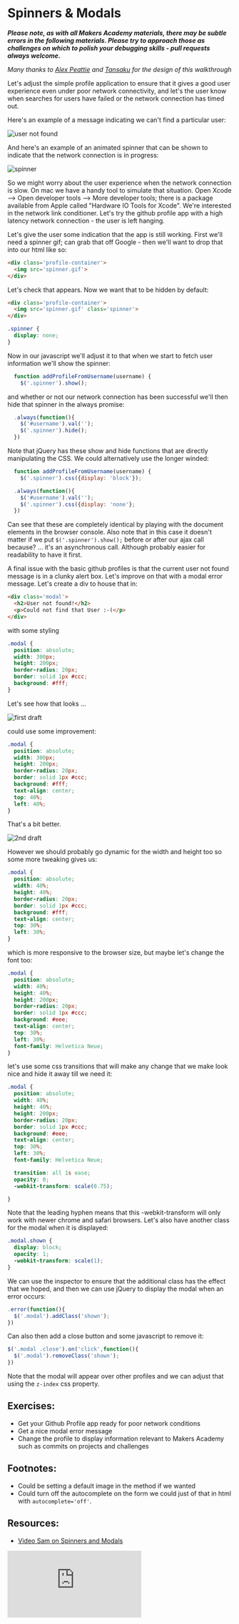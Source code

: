 Spinners & Modals
=================


***Please note, as with all Makers Academy materials, there may be subtle errors in the following materials.  Please try to approach those as challenges on which to polish your debugging skills - pull requests always welcome.***

*Many thanks to [Alex Peattie](https://github.com/alexpeattie) and [Tansaku](https://github.com/tansaku) for the design of this walkthrough*

Let's adjust the simple profile application to ensure that it gives a good user experience even under poor network connectivity, and let's the user know when searches for users have failed or the network connection has timed out.

Here's an example of a message indicating we can't find a particular user:

![user not found](https://www.dropbox.com/s/r4gamssxfj3hgog/Screenshot%202014-12-02%2008.39.45.png?dl=1)

And here's an example of an animated spinner that can be shown to indicate that the network connection is in progress:

![spinner](http://traindaze.com/assets/images/loader.gif)

So we might worry about the user experience when the network connection is slow.  On mac we have a handy tool to simulate that situation.  Open Xcode --> Open developer tools --> More developer tools; there is a package available from Apple called "Hardware IO Tools for Xcode".  We're interested in the network link conditioner.  Let's try the github profile app with a high latency network connection - the user is left hanging.

Let's give the user some indication that the app is still working.  First we'll need a spinner gif; can grab that off Google - then we'll want to drop that into our html like so:

```html
<div class='profile-container'>
  <img src='spinner.gif'>
</div>
```

Let's check that appears.  Now we want that to be hidden by default:

```html
<div class='profile-container'>
  <img src='spinner.gif' class='spinner'>
</div>
```

```css
.spinner {
  display: none;
}
```

Now in our javascript we'll adjust it to that when we start to fetch user information we'll show the spinner:

```javascript
  function addProfileFromUsername(username) {
    $('.spinner').show();
```

and whether or not our network connection has been successful we'll then hide that spinner in the always promise:

```javascript
  .always(function(){
    $('#username').val('');
    $('.spinner').hide();
  })
```

Note that jQuery has these show and hide functions that are directly manipulating the CSS.  We could alternatively use the longer winded:

```javascript
  function addProfileFromUsername(username) {
    $('.spinner').css({display: 'block'});
```

```javascript
  .always(function(){
    $('#username').val('');
    $('.spinner').css({display: 'none'};
  })
```

Can see that these are completely identical by playing with the document elements in the browser console.  Also note that in this case it doesn't matter if we put `$('.spinner').show();` before or after our ajax call because?  … it's an asynchronous call.  Although probably easier for readability to have it first.

A final issue with the basic github profiles is that the current user not found message is in a clunky alert box.  Let's improve on that with a modal error message.  Let's create a div to house that in:

```html
<div class='modal'>
  <h2>User not found!</h2>
  <p>Could not find that User :-(</p>
</div>
```

with some styling

```css
.modal {
  position: absolute;
  width: 300px;
  height: 200px;
  border-radius: 20px;
  border: solid 1px #ccc;
  background: #fff;
}
```

Let's see how that looks …

![first draft](https://www.dropbox.com/s/rao9r7fl7z6opoh/Screenshot%202014-12-03%2014.14.32.png?dl=1)

could use some improvement:

```css
.modal {
  position: absolute;
  width: 300px;
  height: 200px;
  border-radius: 20px;
  border: solid 1px #ccc;
  background: #fff;
  text-align: center;
  top: 40%;
  left: 40%;
}
```

That's a bit better.

![2nd draft](https://www.dropbox.com/s/nkd9uebgrzbirc7/Screenshot%202014-12-03%2014.15.28.png?dl=1)

However we should probably go dynamic for the width and height too so some more tweaking gives us:

```css
.modal {
  position: absolute;
  width: 40%;
  height: 40%;
  border-radius: 20px;
  border: solid 1px #ccc;
  background: #fff;
  text-align: center;
  top: 30%;
  left: 30%;
}
```

which is more responsive to the browser size, but maybe let's change the font too:


```css
.modal {
  position: absolute;
  width: 40%;
  height: 40%;
  height: 200px;
  border-radius: 20px;
  border: solid 1px #ccc;
  background: #eee;
  text-align: center;
  top: 30%;
  left: 30%;
  font-family: Helvetica Neue;
}
```

let's use some css transitions that will make any change that we make look nice and hide it away till we need it:

```css
.modal {
  position: absolute;
  width: 40%;
  height: 40%;
  height: 200px;
  border-radius: 20px;
  border: solid 1px #ccc;
  background: #eee;
  text-align: center;
  top: 30%;
  left: 30%;
  font-family: Helvetica Neue;

  transition: all 1s ease;
  opacity: 0;
  -webkit-transform: scale(0.75);

}
```

Note that the leading hyphen means that this -webkit-transform will only work with newer chrome and safari browsers.  Let's also have another class for the modal when it is displayed:

```css
.modal.shown {
  display: block;
  opacity: 1;
  -webkit-transform: scale(1);
}
```

We can use the inspector to ensure that the additional class has the effect that we hoped, and then we can use jQuery to display the modal when an error occurs:

```javascript
.error(function(){
  $('.modal').addClass('shown');
})
```

Can also then add a close button and some javascript to remove it:


```javascript
$('.modal .close').on('click',function(){
  $('.modal').removeClass('shown');
})
```

Note that the modal will appear over other profiles and we can adjust that using the `z-index` css property.


Exercises:
------

* Get your Github Profile app ready for poor network conditions
* Get a nice modal error message
* Change the profile to display information relevant to Makers Academy such as commits on projects and challenges

Footnotes:
------

* Could be setting a default image in the method if we wanted
* Could turn off the autocomplete on the form we could just of that in html with `autocomplete='off'`.

Resources:
------

* [Video Sam on Spinners and Modals](https://www.youtube.com/watch?v=xE2K-Tlzqi8)


![Tracking pixel](https://githubanalytics.herokuapp.com/course/further_javascript/deprecated/ajax/ajax_jquery_spinners.md)
